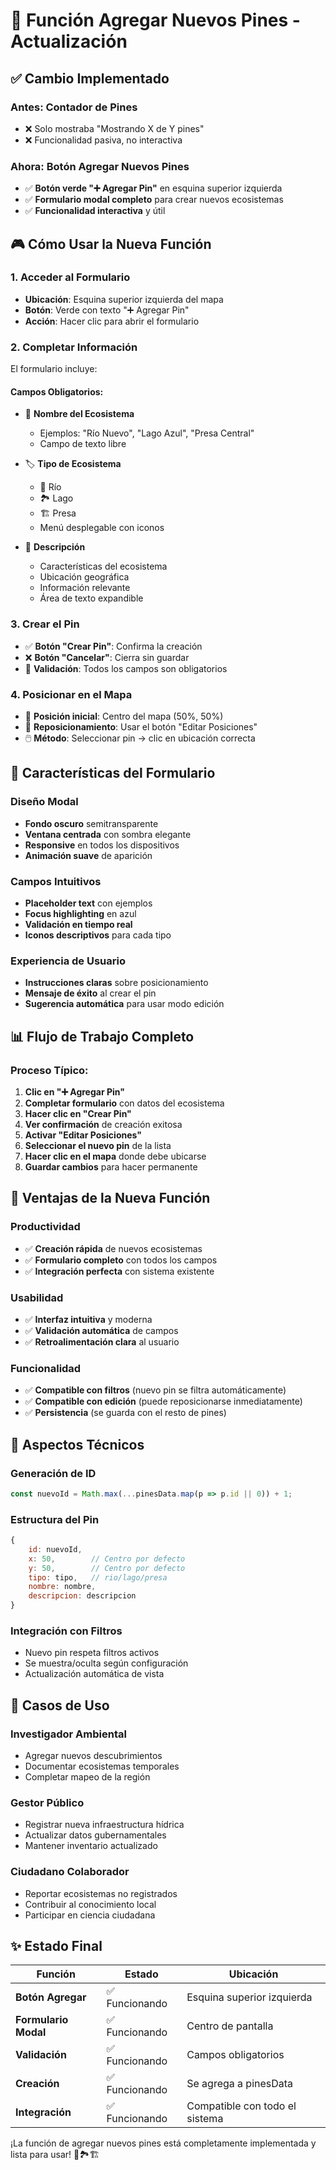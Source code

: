 # 🎯 Función Agregar Nuevos Pines - Actualización

## ✅ Cambio Implementado

### **Antes:** Contador de Pines
- ❌ Solo mostraba "Mostrando X de Y pines"
- ❌ Funcionalidad pasiva, no interactiva

### **Ahora:** Botón Agregar Nuevos Pines
- ✅ **Botón verde "➕ Agregar Pin"** en esquina superior izquierda
- ✅ **Formulario modal completo** para crear nuevos ecosistemas
- ✅ **Funcionalidad interactiva** y útil

## 🎮 Cómo Usar la Nueva Función

### **1. Acceder al Formulario**
- **Ubicación**: Esquina superior izquierda del mapa
- **Botón**: Verde con texto "➕ Agregar Pin"
- **Acción**: Hacer clic para abrir el formulario

### **2. Completar Información**
El formulario incluye:

#### **Campos Obligatorios:**
- 📝 **Nombre del Ecosistema**
  - Ejemplos: "Río Nuevo", "Lago Azul", "Presa Central"
  - Campo de texto libre

- 🏷️ **Tipo de Ecosistema**
  - 🌊 Río
  - 🏞️ Lago  
  - 🏗️ Presa
  - Menú desplegable con iconos

- 📖 **Descripción**
  - Características del ecosistema
  - Ubicación geográfica
  - Información relevante
  - Área de texto expandible

### **3. Crear el Pin**
- ✅ **Botón "Crear Pin"**: Confirma la creación
- ❌ **Botón "Cancelar"**: Cierra sin guardar
- 🔄 **Validación**: Todos los campos son obligatorios

### **4. Posicionar en el Mapa**
- 📍 **Posición inicial**: Centro del mapa (50%, 50%)
- 🎯 **Reposicionamiento**: Usar el botón "Editar Posiciones"
- 🖱️ **Método**: Seleccionar pin → clic en ubicación correcta

## 🎨 Características del Formulario

### **Diseño Modal**
- **Fondo oscuro** semitransparente
- **Ventana centrada** con sombra elegante
- **Responsive** en todos los dispositivos
- **Animación suave** de aparición

### **Campos Intuitivos**
- **Placeholder text** con ejemplos
- **Focus highlighting** en azul
- **Validación en tiempo real**
- **Iconos descriptivos** para cada tipo

### **Experiencia de Usuario**
- **Instrucciones claras** sobre posicionamiento
- **Mensaje de éxito** al crear el pin
- **Sugerencia automática** para usar modo edición

## 📊 Flujo de Trabajo Completo

### **Proceso Típico:**
1. **Clic en "➕ Agregar Pin"**
2. **Completar formulario** con datos del ecosistema
3. **Hacer clic en "Crear Pin"**
4. **Ver confirmación** de creación exitosa
5. **Activar "Editar Posiciones"**
6. **Seleccionar el nuevo pin** de la lista
7. **Hacer clic en el mapa** donde debe ubicarse
8. **Guardar cambios** para hacer permanente

## 🎯 Ventajas de la Nueva Función

### **Productividad**
- ✅ **Creación rápida** de nuevos ecosistemas
- ✅ **Formulario completo** con todos los campos
- ✅ **Integración perfecta** con sistema existente

### **Usabilidad**
- ✅ **Interfaz intuitiva** y moderna
- ✅ **Validación automática** de campos
- ✅ **Retroalimentación clara** al usuario

### **Funcionalidad**
- ✅ **Compatible con filtros** (nuevo pin se filtra automáticamente)
- ✅ **Compatible con edición** (puede reposicionarse inmediatamente)
- ✅ **Persistencia** (se guarda con el resto de pines)

## 🔧 Aspectos Técnicos

### **Generación de ID**
```javascript
const nuevoId = Math.max(...pinesData.map(p => p.id || 0)) + 1;
```

### **Estructura del Pin**
```javascript
{
    id: nuevoId,
    x: 50,        // Centro por defecto
    y: 50,        // Centro por defecto
    tipo: tipo,   // rio/lago/presa
    nombre: nombre,
    descripcion: descripcion
}
```

### **Integración con Filtros**
- Nuevo pin respeta filtros activos
- Se muestra/oculta según configuración
- Actualización automática de vista

## 🎉 Casos de Uso

### **Investigador Ambiental**
- Agregar nuevos descubrimientos
- Documentar ecosistemas temporales
- Completar mapeo de la región

### **Gestor Público**
- Registrar nueva infraestructura hídrica
- Actualizar datos gubernamentales
- Mantener inventario actualizado

### **Ciudadano Colaborador**
- Reportar ecosistemas no registrados
- Contribuir al conocimiento local
- Participar en ciencia ciudadana

## ✨ Estado Final

| Función | Estado | Ubicación |
|---------|--------|-----------|
| **Botón Agregar** | ✅ Funcionando | Esquina superior izquierda |
| **Formulario Modal** | ✅ Funcionando | Centro de pantalla |
| **Validación** | ✅ Funcionando | Campos obligatorios |
| **Creación** | ✅ Funcionando | Se agrega a pinesData |
| **Integración** | ✅ Funcionando | Compatible con todo el sistema |

¡La función de agregar nuevos pines está completamente implementada y lista para usar! 🌊🏞️🏗️
